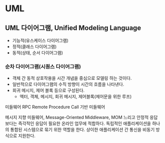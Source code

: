 # UML

## UML 다이어그램, Unified Modeling Language
+ 기능적(유스케이스 다이어그램)
+ 정적(클래스 다이어그램)
+ 동적(상태, 순서 다이어그램)

### 순차 다이어그램(시퀀스 다이어그램)
+ 객체 간 동적 상호작용을 시간 개념을 중심으로 모델링 하는 것이다.
+ 일반적으로 다이어그램의 수직 방향이 시간의 흐름을 나타낸다.
+ 회귀 메시지, 제어 블록 등으로 구성된다.
  + 엑터, 객체, 메시지, 회귀 메시지, 제어블록(제어문을 위한 루프)

미들웨어
RPC Remote Procedure Call 기반 미들웨어


메시지 지향 미들웨어, Message-Oriented Middleware, MOM
느리고 안정적 응답보다는 즉각적인 응답이 필요한 온라인 업무에 적합하다.
독립적인 애플리케이션을 하나의 통합된 시스템으로 묶기 위한 역할을 한다.
상이한 애플리케이션 간 통신을 비동기 방식으로 지원한다.